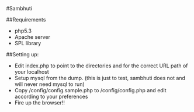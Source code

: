 #Sambhuti

##Requirements
* php5.3
* Apache server
* SPL library

##Setting up: 
* Edit index.php to point to the directories and for the correct URL path of your localhost
* Setup mysql from the dump. (this is just to test, sambhuti does not and will never need mysql to run)
* Copy <app>/config/config.sample.php to <app>/config/config.php and edit according to your preferences
* Fire up the browser!!
